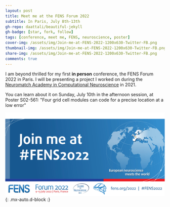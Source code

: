 ```yaml
---
layout: post
title: Meet me at the FENS Forum 2022
subtitle: In Paris, July 8th-13th
gh-repo: daattali/beautiful-jekyll
gh-badge: [star, fork, follow]
tags: [conference, meet me, FENS, neuroscience, poster]
cover-img: /assets/img/Join-me-at-FENS-2022-1200x630-Twitter-FB.png
thumbnail-img: /assets/img/Join-me-at-FENS-2022-1200x630-Twitter-FB.png
share-img: /assets/img/Join-me-at-FENS-2022-1200x630-Twitter-FB.png
comments: true
---
```


I am beyond thrilled for my first **in person** conference, the FENS Forum 2022 in Paris. I will be presenting a project I worked on during the [Neuromatch Academy in Computational Neuroscience](https://portal.neuromatchacademy.org/) in 2021.

You can learn about it on Sunday, July 10th in the afternoon session, at Poster S02-561: "Four grid cell modules can code for a precise location at a low error"


![FENS ad](../assets/img/Join-me-at-FENS-2022-1200x630-Twitter-FB.png){: .mx-auto.d-block :}

